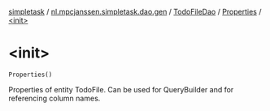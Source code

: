 [simpletask](../../../index.md) / [nl.mpcjanssen.simpletask.dao.gen](../../index.md) / [TodoFileDao](../index.md) / [Properties](index.md) / [&lt;init&gt;](.)

# &lt;init&gt;

`Properties()`

Properties of entity TodoFile. Can be used for QueryBuilder and for referencing column names.

